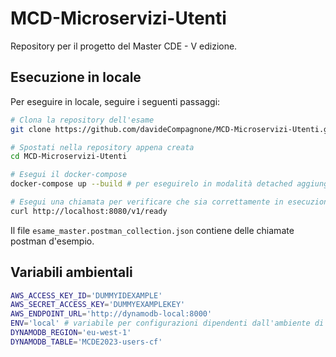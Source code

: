# MCD-Microservizi-Utenti

Repository per il progetto del Master CDE - V edizione.

## Esecuzione in locale
Per eseguire in locale, seguire i seguenti passaggi:
```bash
# Clona la repository dell'esame
git clone https://github.com/davideCompagnone/MCD-Microservizi-Utenti.git

# Spostati nella repository appena creata
cd MCD-Microservizi-Utenti

# Esegui il docker-compose
docker-compose up --build # per eseguirelo in modalità detached aggiungere il flag -d

# Esegui una chiamata per verificare che sia correttamente in esecuzione
curl http://localhost:8080/v1/ready
```
Il file `esame_master.postman_collection.json` contiene delle chiamate postman d'esempio.

## Variabili ambientali
```bash
AWS_ACCESS_KEY_ID='DUMMYIDEXAMPLE'
AWS_SECRET_ACCESS_KEY='DUMMYEXAMPLEKEY'
AWS_ENDPOINT_URL='http://dynamodb-local:8000'
ENV='local' # variabile per configurazioni dipendenti dall'ambiente di esecuzione, come il livello dei log
DYNAMODB_REGION='eu-west-1'
DYNAMODB_TABLE='MCDE2023-users-cf'
```